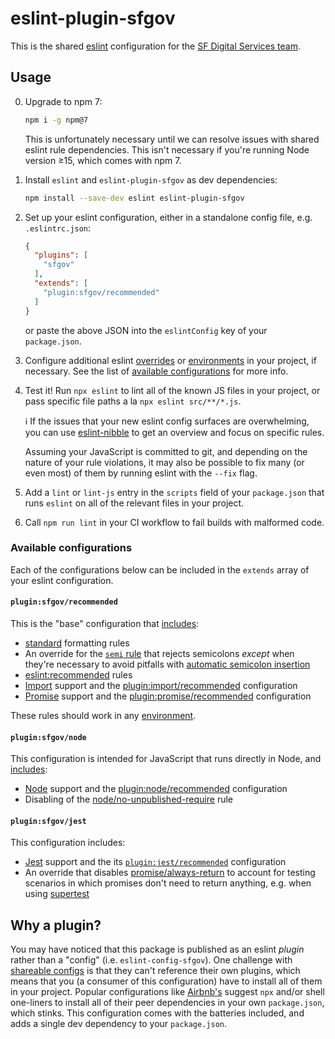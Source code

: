 # eslint-plugin-sfgov

This is the shared [eslint] configuration for the [SF Digital Services team].

## Usage

0. Upgrade to npm 7:

    ```sh
    npm i -g npm@7
    ```
    
    This is unfortunately necessary until we can resolve issues with shared
    eslint rule dependencies. This isn't necessary if you're running Node
    version ≥15, which comes with npm 7.

1. Install `eslint` and `eslint-plugin-sfgov` as dev dependencies:

    ```sh
    npm install --save-dev eslint eslint-plugin-sfgov
    ```

2. Set up your eslint configuration, either in a standalone config file, e.g.
   `.eslintrc.json`:

    ```json
    {
      "plugins": [
        "sfgov"
      ],
      "extends": [
        "plugin:sfgov/recommended"
      ]
    }
    ```

    or paste the above JSON into the `eslintConfig` key of your `package.json`.

3. Configure additional eslint [overrides] or [environments] in your project,
   if necessary. See the list of [available
   configurations](#available-configurations) for more info.

4. Test it! Run `npx eslint` to lint all of the known JS files in your project,
   or pass specific file paths a la `npx eslint src/**/*.js`.
   
    ℹ️ If the issues that your new eslint config surfaces are overwhelming, you
    can use [eslint-nibble](https://github.com/IanVS/eslint-nibble) to get an
    overview and focus on specific rules.

    Assuming your JavaScript is committed to git, and depending on the nature
    of your rule violations, it may also be possible to fix many (or even
    most) of them by running eslint with the `--fix` flag.

5. Add a `lint` or `lint-js` entry in the `scripts` field of your
   `package.json` that runs `eslint` on all of the relevant files in your
   project.

6. Call `npm run lint` in your CI workflow to fail builds with malformed code.

### Available configurations

Each of the configurations below can be included in the `extends` array of your
eslint configuration.

#### `plugin:sfgov/recommended`

This is the "base" configuration that [includes](configs/recommended.js):

- [standard] formatting rules
- An override for the [`semi` rule][semi rule] that rejects semicolons _except_ when
  they're necessary to avoid pitfalls with [automatic semicolon insertion]
- [eslint:recommended] rules
- [Import] support and the [plugin:import/recommended] configuration
- [Promise] support and the [plugin:promise/recommended] configuration

These rules should work in any [environment][environments].

#### `plugin:sfgov/node`

This configuration is intended for JavaScript that runs directly in Node, and
[includes](configs/node.js):

- [Node] support and the [plugin:node/recommended] configuration
- Disabling of the [node/no-unpublished-require] rule

#### `plugin:sfgov/jest`

This configuration includes:

- [Jest] support and the its
  [`plugin:jest/recommended`](https://github.com/jest-community/eslint-plugin-jest#recommended)
  configuration
- An override that disables [promise/always-return] to account for testing
  scenarios in which promises don't need to return anything, e.g. when using
  [supertest]

## Why a plugin?
You may have noticed that this package is published as an eslint _plugin_
rather than a "config" (i.e. `eslint-config-sfgov`). One challenge with
[shareable configs](https://eslint.org/docs/developer-guide/shareable-configs#publishing-a-shareable-config)
is that they can't reference their own plugins, which means that you (a
consumer of this configuration) have to install all of them in your project.
Popular configurations like [Airbnb's](https://github.com/airbnb/javascript/tree/master/packages/eslint-config-airbnb#eslint-config-airbnb-1)
suggest `npx` and/or shell one-liners to install all of their peer dependencies
in your own `package.json`, which stinks. This configuration comes with the
batteries included, and adds a single dev dependency to your `package.json`.

[eslint]: http://eslint.org/
[sf digital services team]: https://sfdigitalservices.github.io/
[overrides]: https://eslint.org/docs/user-guide/configuring/configuration-files#how-do-overrides-work
[environments]: https://eslint.org/docs/user-guide/configuring/language-options#specifying-environments
[standard]: https://www.npmjs.com/package/eslint-config-standard
[semi rule]: https://eslint.org/docs/rules/semi
[automatic semicolon insertion]: https://developer.mozilla.org/en-US/docs/Web/JavaScript/Reference/Lexical_grammar#automatic_semicolon_insertion
[eslint:recommended]: https://github.com/eslint/eslint/blob/e2bed2ead22b575d55ccaeed94eecd3a979dd871/conf/eslint-recommended.js
[import]: https://www.npmjs.com/package/eslint-plugin-import
[plugin:import/recommended]: https://github.com/benmosher/eslint-plugin-import/blob/40794824e5d6a3c952a23c22feff43e6e4436255/config/recommended.js
[promise]: https://www.npmjs.com/package/eslint-plugin-promise
[plugin:promise/recommended]: https://github.com/xjamundx/eslint-plugin-promise/blob/485509660ccc1901fd30040cf4e75c88922c6255/index.js#L28-L44
[node]: https://www.npmjs.com/package/eslint-plugin-node
[plugin:node/recommended]: https://github.com/mysticatea/eslint-plugin-node/blob/f45c6149be7235c0f7422d1179c25726afeecd83/lib/configs/recommended.js
[node/no-unpublished-require]: https://github.com/mysticatea/eslint-plugin-node/blob/master/docs/rules/no-unpublished-require.md#readme
[jest]: https://jestjs.io/
[promise/always-return]: https://github.com/xjamundx/eslint-plugin-promise/blob/485509660ccc1901fd30040cf4e75c88922c6255/docs/rules/always-return.md#readme
[supertest]: https://www.npmjs.com/package/supertest

